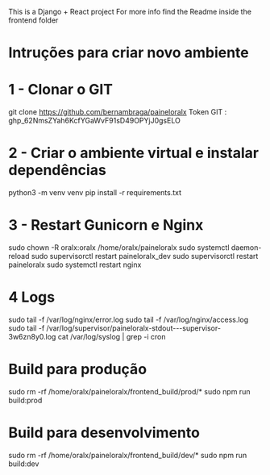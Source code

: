 This is a Django + React project
For more info find the Readme inside the frontend folder

# Intruções para criar novo ambiente
# 1 - Clonar o GIT
git clone https://github.com/bernambraga/paineloralx
Token GIT : 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

# 2 - Criar o ambiente virtual e instalar dependências
python3 -m venv venv
pip install -r requirements.txt

# 3 - Restart Gunicorn e Nginx
sudo chown -R oralx:oralx /home/oralx/paineloralx
sudo systemctl daemon-reload
sudo supervisorctl restart paineloralx_dev
sudo supervisorctl restart paineloralx
sudo systemctl restart nginx
 
# 4 Logs
sudo tail -f /var/log/nginx/error.log
sudo tail -f /var/log/nginx/access.log
sudo tail -f /var/log/supervisor/paineloralx-stdout---supervisor-3w6zn8y0.log
cat /var/log/syslog | grep -i cron

# Build para produção
sudo rm -rf /home/oralx/paineloralx/frontend_build/prod/*
sudo npm run build:prod
 
# Build para desenvolvimento
sudo rm -rf /home/oralx/paineloralx/frontend_build/dev/*
sudo npm run build:dev
 